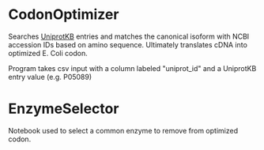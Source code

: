 # CodonOptimizer

Searches [UniprotKB](https://www.uniprot.org/uniprotkb) entries and matches the canonical isoform with NCBI accession IDs based on amino sequence. Ultimately translates cDNA into optimized E. Coli codon.

Program takes csv input with a column labeled "uniprot_id" and a UniprotKB entry value (e.g. P05089)

# EnzymeSelector

Notebook used to select a common enzyme to remove from optimized codon.
